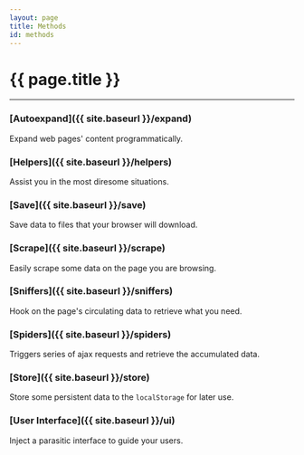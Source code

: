```yaml
---
layout: page
title: Methods
id: methods
---
```


# {{ page.title }}

---

### [Autoexpand]({{ site.baseurl }}/expand)
Expand web pages' content programmatically.

### [Helpers]({{ site.baseurl }}/helpers)
Assist you in the most diresome situations.

### [Save]({{ site.baseurl }}/save)
Save data to files that your browser will download.

### [Scrape]({{ site.baseurl }}/scrape)
Easily scrape some data on the page you are browsing.

### [Sniffers]({{ site.baseurl }}/sniffers)
Hook on the page's circulating data to retrieve what you need.

### [Spiders]({{ site.baseurl }}/spiders)
Triggers series of ajax requests and retrieve the accumulated data.

### [Store]({{ site.baseurl }}/store)
Store some persistent data to the `localStorage` for later use.

### [User Interface]({{ site.baseurl }}/ui)
Inject a parasitic interface to guide your users.
